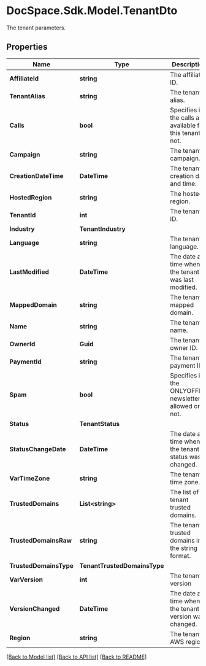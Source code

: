 # DocSpace.Sdk.Model.TenantDto
The tenant parameters.

## Properties

Name | Type | Description | Notes
------------ | ------------- | ------------- | -------------
**AffiliateId** | **string** | The affiliate ID. | [optional] 
**TenantAlias** | **string** | The tenant alias. | [optional] 
**Calls** | **bool** | Specifies if the calls are available for this tenant or not. | [optional] 
**Campaign** | **string** | The tenant campaign. | [optional] 
**CreationDateTime** | **DateTime** | The tenant creation date and time. | [optional] [readonly] 
**HostedRegion** | **string** | The hosted region. | [optional] 
**TenantId** | **int** | The tenant ID. | [optional] [readonly] 
**Industry** | **TenantIndustry** |  | [optional] 
**Language** | **string** | The tenant language. | [optional] 
**LastModified** | **DateTime** | The date and time when the tenant was last modified. | [optional] 
**MappedDomain** | **string** | The tenant mapped domain. | [optional] 
**Name** | **string** | The tenant name. | [optional] 
**OwnerId** | **Guid** | The tenant owner ID. | [optional] 
**PaymentId** | **string** | The tenant payment ID. | [optional] 
**Spam** | **bool** | Specifies if the ONLYOFFICE newsletter is allowed or not. | [optional] 
**Status** | **TenantStatus** |  | [optional] 
**StatusChangeDate** | **DateTime** | The date and time when the tenant status was changed. | [optional] [readonly] 
**VarTimeZone** | **string** | The tenant time zone. | [optional] 
**TrustedDomains** | **List&lt;string&gt;** | The list of tenant trusted domains. | [optional] 
**TrustedDomainsRaw** | **string** | The tenant trusted domains in the string format. | [optional] 
**TrustedDomainsType** | **TenantTrustedDomainsType** |  | [optional] 
**VarVersion** | **int** | The tenant version | [optional] 
**VersionChanged** | **DateTime** | The date and time when the tenant version was changed. | [optional] 
**Region** | **string** | The tenant AWS region. | [optional] 

[[Back to Model list]](../README.md#documentation-for-models) [[Back to API list]](../README.md#documentation-for-api-endpoints) [[Back to README]](../README.md)

